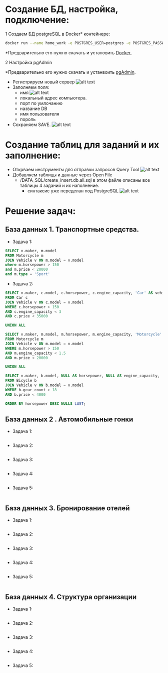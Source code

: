 # Создание БД, настройка, подключение:

1 Создаем БД postgreSQL в Docker\* контейнере:

```bash
docker run --name home_work -e POSTGRES_USER=postgres -e POSTGRES_PASSWORD=postgres -e POSTGRES_DB=postgres -p 5432:5432 -d postgres:13
```

\*Предварительно его нужно скачать и установить [Docker.](https://www.docker.com/)

2 Настройка pgAdmin

\*Предварительно его нужно скачать и устанвоить [pgAdmin](https://www.pgadmin.org/download/pgadmin-4-windows/).

- Регистрируем новый сервер
  ![alt text](/image/start.jpg)
- Заполняем поля:
  - имя
    ![alt text](/image/config1.jpg)
  - локальный адрес компьютера.
  - порт по умлочанию
  - название DB
  - имя пользователя
  - пороль
- Сохраняем SAVE.
  ![alt text](/image/config2.jpg)

# Создание таблиц для заданий и их заполнение:

- Открваем инструменты для отправки запросов Query Tool
  ![alt text](/image/work_space.jpg)
- Добавляем таблицы и данные через Open File
  - /DATA_SQL/create_insert.db.all.sql в этом файле описаны все таблицы 4 заданий и их наполнение.
    - синтаксис уже переделан под PostgreSQL
      ![alt text](/image/add_file.jpg)

# Решение задач:

## База данных 1. Транспортные средства.

- Задача 1:

```sql
SELECT v.maker, m.model
FROM Motorcycle m
JOIN Vehicle v ON m.model = v.model
where m.horsepower > 150
and m.price < 20000
and m.type = 'Sport'
```

- Задача 2:

```sql
SELECT v.maker, c.model, c.horsepower, c.engine_capacity, 'Car' AS vehicle_type
FROM Car c
JOIN Vehicle v ON c.model = v.model
WHERE c.horsepower > 150
AND c.engine_capacity < 3
AND c.price < 35000

UNION ALL

SELECT v.maker, m.model, m.horsepower, m.engine_capacity, 'Motorcycle' AS vehicle_type
FROM Motorcycle m
JOIN Vehicle v ON m.model = v.model
WHERE m.horsepower > 150
AND m.engine_capacity < 1.5
AND m.price < 20000

UNION ALL

SELECT v.maker, b.model, NULL AS horsepower, NULL AS engine_capacity, 'Bicycle' AS vehicle_type
FROM Bicycle b
JOIN Vehicle v ON b.model = v.model
WHERE b.gear_count > 18
AND b.price < 4000

ORDER BY horsepower DESC NULLS LAST;
```

## База данных 2 . Автомобильные гонки

- Задача 1:

```sql


```

- Задача 2:

```sql


```

- Задача 3:

```sql

```

- Задача 4:

```sql


```

- Задача 5:

```sql


```

## База данных 3. Бронирование отелей

- Задача 1:

```sql


```

- Задача 2:

```sql


```

- Задача 3:

```sql

```

- Задача 4:

```sql


```

- Задача 5:

```sql


```

## База данных 4. Структура организации

- Задача 1:

```sql


```

- Задача 2:

```sql


```

- Задача 3:

```sql

```

- Задача 4:

```sql


```

- Задача 5:

```sql


```
